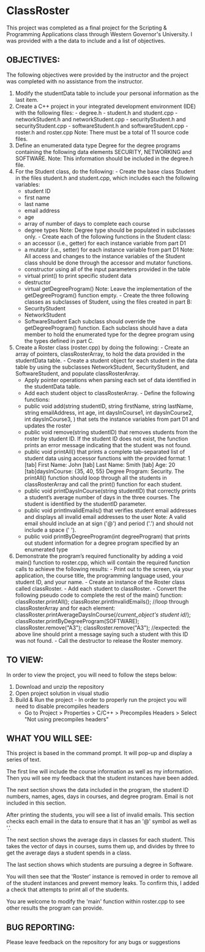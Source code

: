 # ClassRoster
This project was completed as a final project for the Scripting & Programming Applications class through Western Governor's University. I was provided with a the data to include and a list of objectives.

## OBJECTIVES:
The following objectives were provided by the instructor and the project was completed with no assistance from the instructor.
  1. Modify the studentData table to include your personal information as the last item.
  2. Create a C++ project in your integrated development environment (IDE) with the following files:
    - degree.h
    - student.h and student.cpp
    - networkStudent.h and networkStudent.cpp
    - securityStudent.h and securityStudent.cpp
    - softwareStudent.h and softwareStudent.cpp
    - roster.h and roster.cpp
    Note: There must be a total of 11 source code files.
  3. Define an enumerated data type Degree for the degree programs containing the following data elements SECURITY, NETWORKING and SOFTWARE.
    Note: This information should be included in the degree.h file.
  4. For the Student class, do the following:
    - Create the base class Student in the files student.h and student.cpp, which includes each the following variables:
      - student ID
      - first name
      - last name
      - email address
      - age
      - array of number of days to complete each course
      - degree types
      Note: Degree type should be populated in subclasses only.
    - Create each of the following functions in the Student class:
      - an accessor (i.e., getter) for each instance variable from part D1
      - a mutator (i.e., setter) for each instance variable from part D1
      Note: All access and changes to the instance variables of the Student class should be done through the accessor and mutator functions.
      - constructor using all of the input parameters provided in the table
      - virtual print() to print specific student data 
      - destructor
      - virtual getDegreeProgram()
      Note: Leave the implementation of the getDegreeProgram() function empty.
    - Create the three following classes as subclasses of Student, using the files created in part B:
      - SecurityStudent
      - NetworkStudent
      - SoftwareStudent
      Each subclass should override the getDegreeProgram() function. Each subclass should have a data member to hold the enumerated type for the degree program using the types defined in part C.
  5. Create a Roster class (roster.cpp) by doing the following:
    - Create an array of pointers, classRosterArray, to hold the data provided in the studentData table.
    - Create a student object for each student in the data table by using the subclasses NetworkStudent, SecurityStudent, and SoftwareStudent, and populate classRosterArray.
      - Apply pointer operations when parsing each set of data identified in the studentData table.
      - Add each student object to classRosterArray.
    - Define the following functions:
      - public void add(string studentID, string firstName, string lastName, string emailAddress, int age, int daysInCourse1, int daysInCourse2, int daysInCourse3, <degree program>) that sets the instance variables from part D1 and updates the roster
      - public void remove(string studentID) that removes students from the roster by student ID. If the student ID does not exist, the function prints an error message indicating that the student was not found.
      - public void printAll() that prints a complete tab-separated list of student data using accessor functions with the provided format: 1 [tab] First Name: John [tab] Last Name: Smith [tab] Age: 20 [tab]daysInCourse: {35, 40, 55} Degree Program: Security. The printAll() function should loop through all the students in classRosterArray and call the print() function for each student.
      - public void printDaysInCourse(string studentID) that correctly prints a student’s average number of days in the three courses. The student is identified by the studentID parameter.
      - public void printInvalidEmails() that verifies student email addresses and displays all invalid email addresses to the user
        Note: A valid email should include an at sign ('@') and period ('.') and should not include a space (' ').
      - public void printByDegreeProgram(int degreeProgram) that prints out student information for a degree program specified by an enumerated type
   6. Demonstrate the program’s required functionality by adding a void main() function to roster.cpp, which will contain the required function calls to achieve the following results:
    - Print out to the screen, via your application, the course title, the programming language used, your student ID, and your name.
    - Create an instance of the Roster class called classRoster.
    - Add each student to classRoster.
    - Convert the following pseudo code to complete the rest of the main() function:
      classRoster.printAll();
      classRoster.printInvalidEmails();
      //loop through classRosterArray and for each element:
      classRoster.printAverageDaysInCourse(/*current_object's student id*/);
      classRoster.printByDegreeProgram(SOFTWARE);
      classRoster.remove("A3");
      classRoster.remove("A3");
      //expected: the above line should print a message saying such a student with this ID was not found.
    - Call the destructor to release the Roster memory.

## TO VIEW:
In order to view the project, you will need to follow the steps below:
  1. Download and unzip the repository
  2. Open project solution in visual studio
  3. Build & Run the project
    - In order to properly run the project you will need to disable precompiles headers
      - Go to Project > Properties > C/C++ > Precompiles Headers > Select "Not using precompiles headers"

## WHAT YOU WILL SEE:
This project is based in the command prompt. It will pop-up and display a series of text. 

The first line will include the course information as well as my information. Then you will see my feedback that the student instances have been added. 

The next section shows the data included in the program, the student ID numbers, names, ages, days in courses, and degree program. Email is not included in this section. 

After printing the students, you will see a list of invalid emails. This section checks each email in the data to ensure that it has an '@' symbol as well as '.'. 

The next section shows the average days in classes for each student. This takes the vector of days in courses, sums them up, and divides by three to get the average days a student spends in a class. 

The last section shows which students are pursuing a degree in Software.

You will then see that the 'Roster' instance is removed in order to remove all of the student instances and prevent memory leaks. To confirm this, I added a check that attempts to print all of the students.

You are welcome to modify the 'main' function within roster.cpp to see other results the program can provide.

## BUG REPORTING:
Please leave feedback on the repository for any bugs or suggestions
